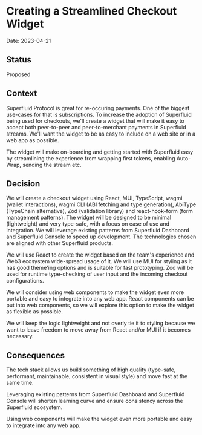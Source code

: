 # Creating a Streamlined Checkout Widget

Date: 2023-04-21

## Status
Proposed

## Context
Superfluid Protocol is great for re-occuring payments. One of the biggest use-cases for that is subscriptions. To increase the adoption of Superfluid being used for checkouts, we'll create a widget that will make it easy to accept both peer-to-peer and peer-to-merchant payments in Superfluid streams. We'll want the widget to be as easy to include on a web site or in a web app as possible.

The widget will make on-boarding and getting started with Superfluid easy by streamlining the experience from wrapping first tokens, enabling Auto-Wrap, sending the stream etc.

## Decision
We will create a checkout widget using React, MUI, TypeScript, wagmi (wallet interactions), wagmi CLI (ABI fetching and type generation), AbiType (TypeChain alternative), Zod (validation library) and react-hook-form (form management patterns). The widget will be designed to be minimal (lightweight) and very type-safe, with a focus on ease of use and integration. We will leverage existing patterns from Superfluid Dashboard and Superfluid Console to speed up development. The technologies chosen are aligned with other Superfluid products.

We will use React to create the widget based on the team's experience and Web3 ecosystem wide-spread usage of it. We will use MUI for styling as it has good theme'ing options and is suitable for fast prototyping. Zod will be used for runtime type-checking of user input and the incoming checkout configurations.

We will consider using web components to make the widget even more portable and easy to integrate into any web app. React components can be put into web components, so we will explore this option to make the widget as flexible as possible.

We will keep the logic lightweight and not overly tie it to styling because we want to leave freedom to move away from React and/or MUI if it becomes necessary.

## Consequences
The tech stack allows us build something of high quality (type-safe, performant, maintainable, consistent in visual style) and move fast at the same time. 

Leveraging existing patterns from Superfluid Dashboard and Superfluid Console will shorten learning curve and ensure consistency across the Superfluid ecosystem. 

Using web components will make the widget even more portable and easy to integrate into any web app.